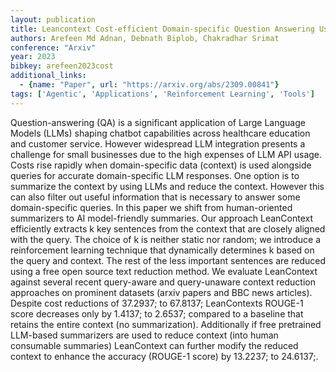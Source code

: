 ```yaml
---
layout: publication
title: Leancontext Cost-efficient Domain-specific Question Answering Using Llms
authors: Arefeen Md Adnan, Debnath Biplob, Chakradhar Srimat
conference: "Arxiv"
year: 2023
bibkey: arefeen2023cost
additional_links:
  - {name: "Paper", url: "https://arxiv.org/abs/2309.00841"}
tags: ['Agentic', 'Applications', 'Reinforcement Learning', 'Tools']
---
```

Question-answering (QA) is a significant application of Large Language Models (LLMs) shaping chatbot capabilities across healthcare education and customer service. However widespread LLM integration presents a challenge for small businesses due to the high expenses of LLM API usage. Costs rise rapidly when domain-specific data (context) is used alongside queries for accurate domain-specific LLM responses. One option is to summarize the context by using LLMs and reduce the context. However this can also filter out useful information that is necessary to answer some domain-specific queries. In this paper we shift from human-oriented summarizers to AI model-friendly summaries. Our approach LeanContext efficiently extracts k key sentences from the context that are closely aligned with the query. The choice of k is neither static nor random; we introduce a reinforcement learning technique that dynamically determines k based on the query and context. The rest of the less important sentences are reduced using a free open source text reduction method. We evaluate LeanContext against several recent query-aware and query-unaware context reduction approaches on prominent datasets (arxiv papers and BBC news articles). Despite cost reductions of 37.2937; to 67.8137; LeanContexts ROUGE-1 score decreases only by 1.4137; to 2.6537; compared to a baseline that retains the entire context (no summarization). Additionally if free pretrained LLM-based summarizers are used to reduce context (into human consumable summaries) LeanContext can further modify the reduced context to enhance the accuracy (ROUGE-1 score) by 13.2237; to 24.6137;.
